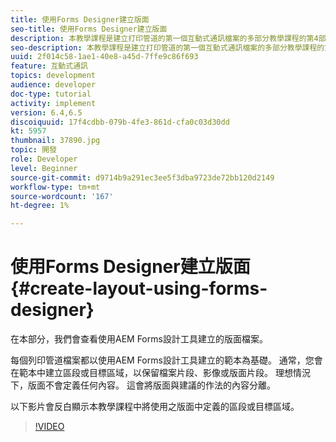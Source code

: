 ```yaml
---
title: 使用Forms Designer建立版面
seo-title: 使用Forms Designer建立版面
description: 本教學課程是建立打印管道的第一個互動式通訊檔案的多部分教學課程的第4部分。在本部分中，我們將查看使用AEM Forms Designer建立的版面檔案。
seo-description: 本教學課程是建立打印管道的第一個互動式通訊檔案的多部分教學課程的第4部分。在本部分中，我們將查看使用AEM Forms Designer建立的版面檔案。
uuid: 2f014c58-1ae1-40e8-a45d-7ffe9c86f693
feature: 互動式通訊
topics: development
audience: developer
doc-type: tutorial
activity: implement
version: 6.4,6.5
discoiquuid: 17f4cdbb-079b-4fe3-861d-cfa0c03d30dd
kt: 5957
thumbnail: 37890.jpg
topic: 開發
role: Developer
level: Beginner
source-git-commit: d9714b9a291ec3ee5f3dba9723de72bb120d2149
workflow-type: tm+mt
source-wordcount: '167'
ht-degree: 1%

---
```



# 使用Forms Designer建立版面 {#create-layout-using-forms-designer}

在本部分，我們會查看使用AEM Forms設計工具建立的版面檔案。

每個列印管道檔案都以使用AEM Forms設計工具建立的範本為基礎。 通常，您會在範本中建立區段或目標區域，以保留檔案片段、影像或版面片段。 理想情況下，版面不會定義任何內容。 這會將版面與建議的作法的內容分離。

以下影片會反白顯示本教學課程中將使用之版面中定義的區段或目標區域。

>[!VIDEO](https://video.tv.adobe.com/v/37890/?quality=9)



